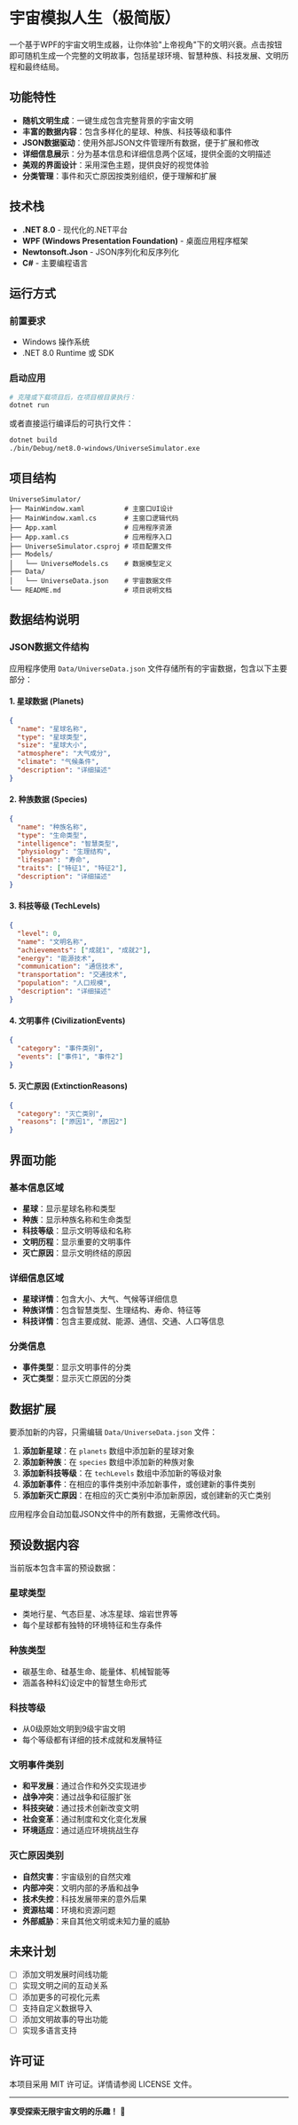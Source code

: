 # 宇宙模拟人生（极简版）

一个基于WPF的宇宙文明生成器，让你体验"上帝视角"下的文明兴衰。点击按钮即可随机生成一个完整的文明故事，包括星球环境、智慧种族、科技发展、文明历程和最终结局。

## 功能特性

- **随机文明生成**：一键生成包含完整背景的宇宙文明
- **丰富的数据内容**：包含多样化的星球、种族、科技等级和事件
- **JSON数据驱动**：使用外部JSON文件管理所有数据，便于扩展和修改
- **详细信息展示**：分为基本信息和详细信息两个区域，提供全面的文明描述
- **美观的界面设计**：采用深色主题，提供良好的视觉体验
- **分类管理**：事件和灭亡原因按类别组织，便于理解和扩展

## 技术栈

- **.NET 8.0** - 现代化的.NET平台
- **WPF (Windows Presentation Foundation)** - 桌面应用程序框架
- **Newtonsoft.Json** - JSON序列化和反序列化
- **C#** - 主要编程语言

## 运行方式

### 前置要求
- Windows 操作系统
- .NET 8.0 Runtime 或 SDK

### 启动应用
```bash
# 克隆或下载项目后，在项目根目录执行：
dotnet run
```

或者直接运行编译后的可执行文件：
```bash
dotnet build
./bin/Debug/net8.0-windows/UniverseSimulator.exe
```

## 项目结构

```
UniverseSimulator/
├── MainWindow.xaml          # 主窗口UI设计
├── MainWindow.xaml.cs       # 主窗口逻辑代码
├── App.xaml                 # 应用程序资源
├── App.xaml.cs              # 应用程序入口
├── UniverseSimulator.csproj # 项目配置文件
├── Models/
│   └── UniverseModels.cs    # 数据模型定义
├── Data/
│   └── UniverseData.json    # 宇宙数据文件
└── README.md                # 项目说明文档
```

## 数据结构说明

### JSON数据文件结构

应用程序使用 `Data/UniverseData.json` 文件存储所有的宇宙数据，包含以下主要部分：

#### 1. 星球数据 (Planets)
```json
{
  "name": "星球名称",
  "type": "星球类型",
  "size": "星球大小",
  "atmosphere": "大气成分",
  "climate": "气候条件",
  "description": "详细描述"
}
```

#### 2. 种族数据 (Species)
```json
{
  "name": "种族名称",
  "type": "生命类型",
  "intelligence": "智慧类型",
  "physiology": "生理结构",
  "lifespan": "寿命",
  "traits": ["特征1", "特征2"],
  "description": "详细描述"
}
```

#### 3. 科技等级 (TechLevels)
```json
{
  "level": 0,
  "name": "文明名称",
  "achievements": ["成就1", "成就2"],
  "energy": "能源技术",
  "communication": "通信技术",
  "transportation": "交通技术",
  "population": "人口规模",
  "description": "详细描述"
}
```

#### 4. 文明事件 (CivilizationEvents)
```json
{
  "category": "事件类别",
  "events": ["事件1", "事件2"]
}
```

#### 5. 灭亡原因 (ExtinctionReasons)
```json
{
  "category": "灭亡类别",
  "reasons": ["原因1", "原因2"]
}
```

## 界面功能

### 基本信息区域
- **星球**：显示星球名称和类型
- **种族**：显示种族名称和生命类型
- **科技等级**：显示文明等级和名称
- **文明历程**：显示重要的文明事件
- **灭亡原因**：显示文明终结的原因

### 详细信息区域
- **星球详情**：包含大小、大气、气候等详细信息
- **种族详情**：包含智慧类型、生理结构、寿命、特征等
- **科技详情**：包含主要成就、能源、通信、交通、人口等信息

### 分类信息
- **事件类型**：显示文明事件的分类
- **灭亡类型**：显示灭亡原因的分类

## 数据扩展

要添加新的内容，只需编辑 `Data/UniverseData.json` 文件：

1. **添加新星球**：在 `planets` 数组中添加新的星球对象
2. **添加新种族**：在 `species` 数组中添加新的种族对象
3. **添加新科技等级**：在 `techLevels` 数组中添加新的等级对象
4. **添加新事件**：在相应的事件类别中添加新事件，或创建新的事件类别
5. **添加新灭亡原因**：在相应的灭亡类别中添加新原因，或创建新的灭亡类别

应用程序会自动加载JSON文件中的所有数据，无需修改代码。

## 预设数据内容

当前版本包含丰富的预设数据：

### 星球类型
- 类地行星、气态巨星、冰冻星球、熔岩世界等
- 每个星球都有独特的环境特征和生存条件

### 种族类型
- 碳基生命、硅基生命、能量体、机械智能等
- 涵盖各种科幻设定中的智慧生命形式

### 科技等级
- 从0级原始文明到9级宇宙文明
- 每个等级都有详细的技术成就和发展特征

### 文明事件类别
- **和平发展**：通过合作和外交实现进步
- **战争冲突**：通过战争和征服扩张
- **科技突破**：通过技术创新改变文明
- **社会变革**：通过制度和文化变化发展
- **环境适应**：通过适应环境挑战生存

### 灭亡原因类别
- **自然灾害**：宇宙级别的自然灾难
- **内部冲突**：文明内部的矛盾和战争
- **技术失控**：科技发展带来的意外后果
- **资源枯竭**：环境和资源问题
- **外部威胁**：来自其他文明或未知力量的威胁

## 未来计划

- [ ] 添加文明发展时间线功能
- [ ] 实现文明之间的互动关系
- [ ] 添加更多的可视化元素
- [ ] 支持自定义数据导入
- [ ] 添加文明故事的导出功能
- [ ] 实现多语言支持

## 许可证

本项目采用 MIT 许可证。详情请参阅 LICENSE 文件。

---

**享受探索无限宇宙文明的乐趣！** 🌌